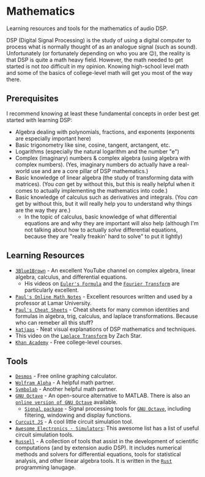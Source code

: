 # Mathematics
Learning resources and tools for the mathematics of audio DSP.

DSP (Digital Signal Processing) is the study of using a digital computer to process what is normally thought of as an analogue signal (such as sound). Unfortunately (or fortunately depending on who you are 😉), the reality is that DSP is quite a math heavy field. However, the math needed to get started is not *too* difficult in my opinion. Knowing high-school level math and some of the basics of college-level math will get you most of the way there.

## Prerequisites
I recommend knowing at least these fundamental concepts in order best get started with learning DSP:
- Algebra dealing with polynomials, fractions, and exponents (exponents are especially important here)
- Basic trigonometry like sine, cosine, tangent, arctangent, etc.
- Logarithms (especially the natural logarithm and the number "e")
- Complex (imaginary) numbers & complex algebra (using algebra with complex numbers). (Yes, imaginary numbers do actually have a real-world use and are a core pillar of DSP mathematics.)
- Basic knowledge of linear algebra (the study of transforming data with matrices). (You *can* get by without this, but this is really helpful when it comes to actually implementing the mathematics into code.)
- Basic knowledge of calculus such as derivatives and integrals. (You *can* get by without this, but it will really help you to understand why things are the way they are.)
  - In the topic of calculus, basic knowledge of what differential equations are and why they are important will also help (although I'm not talking about how to actually *solve* differential equations, because they are "really freakin' hard to solve" to put it lightly)

## Learning Resources

- [`3Blue1Brown`] - An excellent YouTube channel on complex algebra, linear algebra, calculus, and differential equations.
  - His videos on [`Euler's Formula`] and the [`Fourier Transform`] are particularly excellent.
- [`Paul's Online Math Notes`] - Excellent resources written and used by a professor at Lamar University.
- [`Paul's Cheat Sheets`] - Cheat sheets for many common identities and formulas in algebra, trig, calculus, and laplace transformations. Because who can remeber all this stuff?
- [`katjaas`] - Neat visual explanations of DSP mathematics and techniques.
- This video on the [`Laplace Transform`] by Zach Star.
- [`Khan Academy`] - Free college-level courses.

## Tools
- [`Desmos`] - Free online graphing calculator.
- [`Wolfram Alpha`] - A helpful math partner.
- [`Symbolab`] - Another helpful math partner.
- [`GNU Octave`] - An open-source alternative to MATLAB. There is also an [`online version of GNU Octave`] available.
  - [`Signal package`] - Signal processing tools for [`GNU Octave`], including filtering, windowing and display functions.
- [`Curcuit JS`] - A cool little circuit simulation tool.
- [`Awesome Electronics - Simulators`]: This awesome list has a list of useful circuit simulation tools.
- [`Russell`] - A collection of tools that assist in the development of scientific computations (and by extension audio DSP). It includes numerical methods and solvers for differential equations, tools for statistical analysis, and other linear algebra tools. It is written in the [`Rust`] programming lanugage.

[`3Blue1Brown`]: https://www.youtube.com/channel/UCYO_jab_esuFRV4b17AJtAw
[`Euler's Formula`]: https://www.youtube.com/watch?v=mvmuCPvRoWQ
[`Fourier Transform`]: https://www.youtube.com/watch?v=spUNpyF58BY
[`Paul's Online Math Notes`]: https://tutorial.math.lamar.edu/
[`Paul's Cheat Sheets`]: https://tutorial.math.lamar.edu/Extras/CheatSheets_Tables.aspx
[`katjaas`]: http://www.katjaas.nl/home/home.html
[`Laplace Transform`]: https://www.youtube.com/watch?v=n2y7n6jw5d0
[`Khan Academy`]: https://www.khanacademy.org/math
[`Desmos`]: https://www.desmos.com/calculator
[`Wolfram Alpha`]: https://www.wolframalpha.com/
[`Symbolab`]: https://www.symbolab.com/
[`GNU Octave`]: https://www.gnu.org/software/octave/index
[`online version of GNU Octave`]: https://octave-online.net/
[`Signal package`]: https://octave.sourceforge.io/signal/index.html
[`Curcuit JS`]: https://www.falstad.com/circuit/circuitjs.html
[`Awesome Electronics - Simulators`]: https://github.com/kitspace/awesome-electronics#analog-and-mixed-signal-circuit-simulators
[`Russell`]: https://github.com/cpmech/russell
[`Rust`]: https://www.rust-lang.org/

